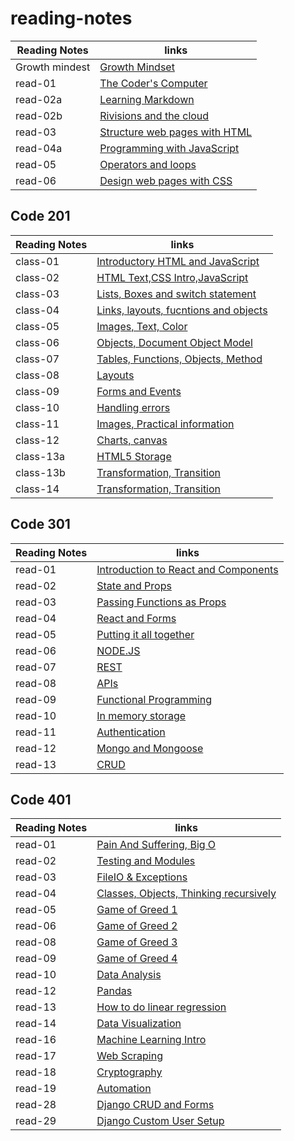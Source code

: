 # reading-notes


|  Reading Notes  |                                  links                                 |   
|-----------------|------------------------------------------------------------------------|
| Growth mindest  |      [Growth Mindset](Code102/102-reads/growthmindest.md)              |
|    read-01      |      [The Coder's Computer](Code102/102-reads/read-01.md)              |
|    read-02a     |      [Learning Markdown](Code102/102-reads/read-02a.md)                |
|    read-02b     |      [Rivisions and the cloud](Code102/102-reads/read-02b.md)          |
|    read-03      |      [Structure web pages with HTML](Code102/102-reads/read-03.md)     |
|    read-04a     |      [Programming with JavaScript](Code102/102-reads/read-04a.md)      |
|    read-05      |      [Operators and loops](Code102/102-reads/read-05.md)               |
|    read-06      |      [Design web pages with CSS](Code102/102-reads/read-06.md)         |


## Code 201

|  Reading Notes  |                                  links                                 |   
|-----------------|------------------------------------------------------------------------|
|     class-01    | [Introductory HTML and JavaScript](Code201/201-reads/class-01.md)      |
|     class-02    | [HTML Text,CSS Intro,JavaScript](Code201/201-reads/class-02.md)        |
|     class-03    | [Lists, Boxes and switch statement](Code201/201-reads/class-03.md)     |
|     class-04    | [Links, layouts, fucntions and objects](Code201/201-reads/class-04.md) |
|     class-05    | [Images, Text, Color](Code201/201-reads/class-05.md)                   |
|     class-06    | [Objects, Document Object Model ](Code201/201-reads/class-06.md)       |
|     class-07    | [Tables, Functions, Objects, Method ](Code201/201-reads/class-07.md)   |
|     class-08    | [Layouts](Code201/201-reads/class-08.md)                               |
|     class-09    | [Forms and Events](Code201/201-reads/class-09.md)                      | 
|     class-10    | [Handling errors](Code201/201-reads/class-10.md)                       |
|     class-11    | [Images, Practical information](Code201/201-reads/class11.md)          |
|     class-12    | [Charts, canvas](Code201/201-reads/class12.md)                         |
|     class-13a   | [HTML5 Storage](Code201/201-reads/class13a.md)                         |
|     class-13b   | [Transformation, Transition](Code201/201-reads/class13a.md)            |
|     class-14    | [Transformation, Transition](Code201/201-reads/class14.md)             |  



## Code 301

|  Reading Notes  |                                  links                                 |   
|-----------------|------------------------------------------------------------------------|
|     read-01     |  [Introduction to React and Components](Code301/301-reads/read-01.md)  |
|     read-02     |           [State and Props](Code301/301-reads/read-02.md)              |
|     read-03     |  [Passing Functions as Props](Code301/301-reads/read-03.md)            |
|     read-04     |             [React and Forms](Code301/301-reads/read-04.md)            |
|     read-05     |     [Putting it all together](Code301/301-reads/read-05.md)            |
|     read-06     |               [NODE.JS](Code301/301-reads/read-06.md)                  |
|     read-07     |               [REST](Code301/301-reads/read-07.md)                     |
|     read-08     |               [APIs](Code301/301-reads/read-08.md)                     |
|     read-09     |     [Functional Programming](Code301/301-reads/read-09.md)             |
|     read-10     |         [In memory storage](Code301/301-reads/read-10.md)              |
|     read-11     |         [Authentication](Code301/301-reads/read-11.md)                 |
|     read-12     |         [Mongo and Mongoose](Code301/301-reads/read-12.md)             |
|     read-13     |                  [CRUD](Code301/301-reads/read-13.md)                  |


## Code 401

|  Reading Notes  |                                  links                                 |   
|-----------------|------------------------------------------------------------------------|
|     read-01     |  [Pain And Suffering, Big O](Code401/401-reads/read-01.md)             |
|     read-02     |  [Testing and Modules](Code401/401-reads/read-02.md)                   |
|     read-03     |  [FileIO & Exceptions](Code401/401-reads/read-03.md)                   |
|     read-04     |  [Classes, Objects, Thinking recursively](Code401/401-reads/read-04.md)|
|     read-05     |  [Game of Greed 1](Code401/401-reads/read-05.md)                       |
|     read-06     |  [Game of Greed 2](Code401/401-reads/read-06.md)                       |
|     read-08     |  [Game of Greed 3](Code401/401-reads/read-08.md)                       |
|     read-09     |  [Game of Greed 4](Code401/401-reads/read-09.md)                       |
|     read-10     |  [Data Analysis](Code401/401-reads/read-10.md)                         |
|     read-12     |  [Pandas](Code401/401-reads/read-12.md)                                |
|     read-13     |  [How to do linear regression](Code401/401-reads/read-13.md)           |
|     read-14     |  [Data Visualization](Code401/401-reads/read-14.md)                    |
|     read-16     |  [Machine Learning Intro](Code401/401-reads/read-16.md)                |
|     read-17     |  [Web Scraping](Code401/401-reads/read-17.md)                          |
|     read-18     |  [Cryptography](Code401/401-reads/read-18.md)                          |
|     read-19     |  [Automation](Code401/401-reads/read-19.md)                            |
|     read-28     |  [Django CRUD and Forms](Code401/401-reads/read-28.md)                 |
|     read-29     |  [Django Custom User Setup](Code401/401-reads/read-29.md)              |




